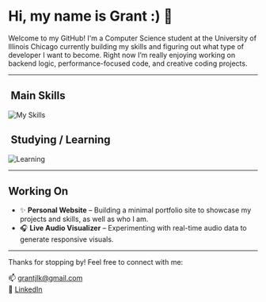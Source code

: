 # Hi, my name is Grant :) 👋

Welcome to my GitHub! I'm a Computer Science student at the University of Illinois Chicago currently building my skills and figuring out what type of developer I want to become. Right now I’m really enjoying working on backend logic, performance-focused code, and creative coding projects.

---

## ​ Main Skills

![My Skills](https://skillicons.dev/icons?i=cpp,c,cmake,java,git,html,css)

## ​ Studying / Learning

![Learning](https://skillicons.dev/icons?i=js,python&theme=light)


---

## Working On

- ✨ **Personal Website** – Building a minimal portfolio site to showcase my projects and skills, as well as who I am.
- 🎧 **Live Audio Visualizer** – Experimenting with real-time audio data to generate responsive visuals.

---

<!-- Future section idea -->
<!--
## 🧩 Project Showcase

### 🎮 Interactive Map Pathfinder
> A graph-based route planner built in C++, parsing real-world GeoJSON data and computing shortest paths using Dijkstra’s and A*.

[🔗 View Repository](https://github.com/yourusername/map-pathfinder)
![Demo GIF](link-to-demo.gif)

---


-->



Thanks for stopping by! Feel free to connect with me:

📫 [grantjlk@gmail.com](mailto:grantjlk@gmail.com)  
🔗 [LinkedIn](https://linkedin.com/in/grantlk)

